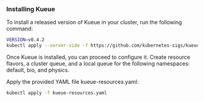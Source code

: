 ### Installing Kueue

To install a released version of Kueue in your cluster, run the following command:

```bash
VERSION=v0.4.2
kubectl apply --server-side -f https://github.com/kubernetes-sigs/kueue/releases/download/$VERSION/manifests.yaml
```


Once Kueue is installed, you can proceed to configure it. Create resource flavors, a cluster queue, and a local queue for the following namespaces: default, bio, and physics.

Apply the provided YAML file kueue-resources.yaml:

```bash
kubectl apply -f kueue-resources.yaml
```